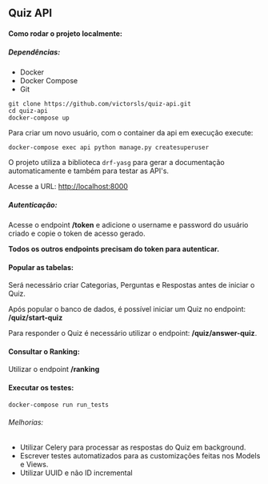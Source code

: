 ## Quiz API

#### Como rodar o projeto localmente:

##### Dependências:
* Docker
* Docker Compose
* Git

~~~shell script
git clone https://github.com/victorsls/quiz-api.git
cd quiz-api
docker-compose up
~~~

Para criar um novo usuário, com o container da api em execução execute:
~~~shell script
docker-compose exec api python manage.py createsuperuser
~~~

O projeto utiliza a biblioteca `drf-yasg` para gerar a documentação automaticamente e também para testar as API's.

Acesse a URL: [http://localhost:8000](http://localhost:8000)

##### Autenticação:
Acesse o endpoint **/token** e adicione o username e password do usuário criado e copie o token de acesso gerado.

**Todos os outros endpoints precisam do token para autenticar.**

#### Popular as tabelas:
Será necessário criar Categorias, Perguntas e Respostas antes de iniciar o Quiz.

Após popular o banco de dados, é possível iniciar um Quiz no endpoint:
**/quiz/start-quiz**

Para responder o Quiz é necessário utilizar o endpoint: **/quiz/answer-quiz**.

#### Consultar o Ranking:
Utilizar o endpoint **/ranking**

#### Executar os testes:
~~~shell script
docker-compose run run_tests
~~~

###### Melhorias:
* Utilizar Celery para processar as respostas do Quiz em background.
* Escrever testes automatizados para as customizações feitas nos Models e Views.
* Utilizar UUID e não ID incremental
